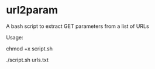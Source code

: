 # url2param
A bash script to extract GET parameters from a list of URLs

Usage:

chmod +x script.sh

./script.sh urls.txt
